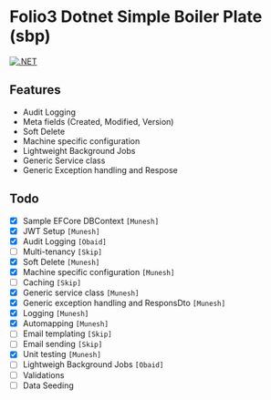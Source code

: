 # Folio3 Dotnet Simple Boiler Plate (sbp)

[![.NET](https://github.com/ObaidUrRehman/folio3-dotnet-boilerplate/actions/workflows/dotnet.yml/badge.svg)](https://github.com/ObaidUrRehman/folio3-dotnet-boilerplate/actions/workflows/dotnet.yml)


## Features
* Audit Logging
* Meta fields (Created, Modified, Version)
* Soft Delete
* Machine specific configuration
* Lightweight Background Jobs
* Generic Service class 
* Generic Exception handling and Respose

## Todo

- [x] Sample EFCore DBContext          `[Munesh]`
- [x] JWT Setup            `[Munesh]`
- [x] Audit Logging        `[Obaid]`
- [ ] Multi-tenancy        `[Skip]`
- [x] Soft Delete          `[Munesh]`
- [x] Machine specific configuration `[Munesh]`
- [ ] Caching              `[Skip]`
- [x] Generic service class `[Munesh]`
- [x] Generic exception handling and ResponsDto `[Munesh]`
- [x] Logging            `[Munesh]`
- [x] Automapping        `[Munesh]` 
- [ ] Email templating  `[Skip]`
- [ ] Email sending `[Skip]`
- [x] Unit testing            `[Munesh]`
- [ ] Lightweigh Background Jobs `[Obaid]`
- [ ] Validations
- [ ] Data Seeding
